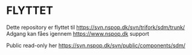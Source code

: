 FLYTTET
===============================================
Dette repository er flyttet til https://svn.nspop.dk/svn/trifork/sdm/trunk/  
Adgang kan fåes igennem https://www.nspop.dk support  
  
Public read-only her https://svn.nspop.dk/svn/public/components/sdm/  


